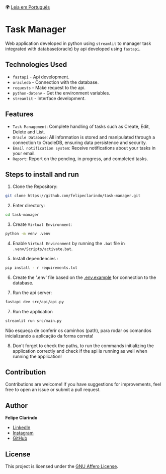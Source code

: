 🌍 [Leia em Português](README.pt-BR.md)

# Task Manager

Web application developed in python using  `streamlit` to manager task integrated with database(oracle) by api developed using `fastapi`.

## Technologies Used

- `fastapi` - Api development.
- `oracledb` - Connection with the database.
- `requests` - Make request to the api.
- `python-dotenv` - Get the environment variables.
- `streamlit` - Interface development.

## Features

- `Task Management`: Complete handling of tasks such as Create, Edit, Delete and List.
- `Oracle Database`: All information is stored and manipulated through a connection to OracleDB, ensuring data persistence and security.
- `Email notification system`: Receive notifications about your tasks in your email.
- `Report`: Report on the pending, in progress, and completed tasks.

## Steps to install and run

1. Clone the Repository:

```bash
git clone https://github.com/felipeclarindo/task-manager.git
```

2. Enter directory:

```bash
cd task-manager
```

3. Create `Virtual Environment`:

```bash
python -m venv .venv
```

4. Enable `Virtual Environment` by running the `.bat` file in `.venv/Scripts/activate.bat`.

5. Install dependencies :

```bash
pip install - r requirements.txt
```

6. Create the '.env' file based on the [.env.example](.env.example) for connection to the database.

7. Run the api server:

```bash
fastapi dev src/api/api.py
```

7. Run the application

```bash
streamlit run src/main.py
```

Não esqueça de conferir os caminhos (path), para rodar os comandos inicializando a aplicação da forma correta!

8. Don't forget to check the paths, to run the commands initializing the application correctly and check if the api is running as well when running the application!

## Contribution

Contributions are welcome! If you have suggestions for improvements, feel free to open an issue or submit a pull request.

## Author

**Felipe Clarindo**

- [LinkedIn](https://www.linkedin.com/in/felipeclarindo)
- [Instagram](https://www.instagram.com/lipethecoder)
- [GitHub](https://github.com/felipeclarindo)

## License

This project is licensed under the [GNU Affero License](https://www.gnu.org/licenses/agpl-3.0.html).
